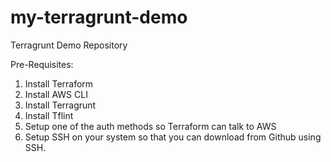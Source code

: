 # my-terragrunt-demo
Terragrunt Demo Repository


Pre-Requisites:
1. Install Terraform
2. Install AWS CLI
3. Install Terragrunt
4. Install Tflint
5. Setup one of the auth methods so Terraform can talk to AWS
6. Setup SSH on your system so that you can download from Github using SSH. 
